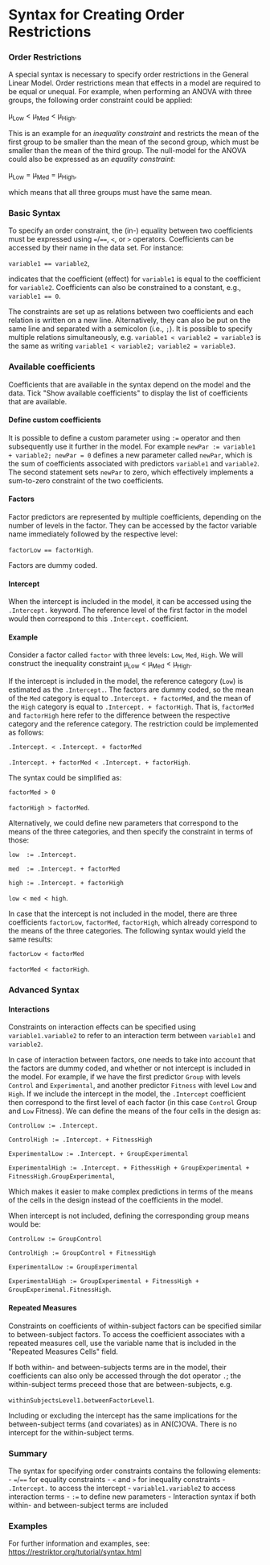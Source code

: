 # Syntax for Creating Order Restrictions

### Order Restrictions

A special syntax is necessary to specify order restrictions in the General Linear Model. Order restrictions mean that effects in a model are required to be equal or unequal. For example, when performing an ANOVA with three groups, the following order constraint could be applied:

&mu;<sub>Low</sub> \< &mu;<sub>Med</sub> \< &mu;<sub>High</sub>.

This is an example for an *inequality constraint* and restricts the mean of the first group to be smaller than the mean of the second group, which must be smaller than the mean of the third group. The null-model for the ANOVA could also be expressed as an *equality constraint*:

&mu;<sub>Low</sub> = &mu;<sub>Med</sub> = &mu;<sub>High</sub>,

which means that all three groups must have the same mean.

### Basic Syntax

To specify an order constraint, the (in-) equality between two coefficients must be expressed using `=`/`==`, `<`, or `>` operators. Coefficients can be accessed by their name in the data set. For instance:

`variable1 == variable2`,

indicates that the coefficient (effect) for `variable1` is equal to the coefficient for `variable2`. Coefficients can also be constrained to a constant, e.g., `variable1 == 0`.

The constraints are set up as relations between two coefficients and each relation is written on a new line. Alternatively, they can also be put on the same line and separated with a semicolon (i.e., `;`). It is possible to specify multiple relations simultaneously, e.g. `variable1 < variable2 = variable3` is the same as writing `variable1 < variable2; variable2 = variable3`.

### Available coefficients

Coefficients that are available in the syntax depend on the model and the data. Tick "Show available coefficients" to display the list of coefficients that are available.

#### Define custom coefficients

It is possible to define a custom parameter using `:=` operator and then subsequently use it further in the model. For example `newPar := variable1 + variable2; newPar = 0` defines a new parameter called `newPar`, which is the sum of coefficients associated with predictors `variable1` and `variable2`. The second statement sets `newPar` to zero, which effectively implements a sum-to-zero constraint of the two coefficients.

#### Factors

Factor predictors are represented by multiple coefficients, depending on the number of levels in the factor. They can be accessed by the factor variable name immediately followed by the respective level:

`factorLow == factorHigh`.

Factors are dummy coded.

#### Intercept

When the intercept is included in the model, it can be accessed using the `.Intercept.` keyword. The reference level of the first factor in the model would then correspond to this `.Intercept.` coefficient.

#### Example

Consider a factor called `factor` with three levels: `Low`, `Med`, `High`. We will construct the inequality constraint &mu;<sub>Low</sub> \< &mu;<sub>Med</sub> \< &mu;<sub>High</sub>.

If the intercept is included in the model, the reference category (`Low`) is estimated as the `.Intercept.`. The factors are dummy coded, so the mean of the `Med` category is equal to `.Intercept. + factorMed`, and the mean of the `High` category is equal to `.Intercept. + factorHigh`. That is, `factorMed` and `factorHigh` here refer to the difference between the respective category and the reference category. The restriction could be implemented as follows:

`.Intercept. < .Intercept. + factorMed`

`.Intercept. + factorMed < .Intercept. + factorHigh`.

The syntax could be simplified as:

`factorMed > 0`

`factorHigh > factorMed`.

Alternatively, we could define new parameters that correspond to the means of the three categories, and then specify the constraint in terms of those:

`low  := .Intercept.`

`med  := .Intercept. + factorMed`

`high := .Intercept. + factorHigh`

`low < med < high`.


In case that the intercept is not included in the model, there are three coefficients `factorLow`, `factorMed`, `factorHigh`, which already correspond to the means of the three categories. The following syntax would yield the same results:

`factorLow < factorMed`

`factorMed < factorHigh`.

### Advanced Syntax

#### Interactions

Constraints on interaction effects can be specified using `variable1.variable2` to refer to an interaction term between `variable1` and `variable2`.

In case of interaction between factors, one needs to take into account that the factors are dummy coded, and whether or not intercept is included in the model. For example, if we have the first predictor `Group` with levels `Control` and `Experimental`, and another predictor `Fitness` with level `Low` and `High`. If we include the intercept in the model, the `.Intercept` coefficient then correspond to the first level of each factor (in this case `Control` Group and `Low` Fitness). We can define the means of the four cells in the design as:

`ControlLow := .Intercept.`

`ControlHigh := .Intercept. + FitnessHigh`

`ExperimentalLow := .Intercept. + GroupExperimental`

`ExperimentalHigh := .Intercept. + FithessHigh + GroupExperimental + FitnessHigh.GroupExperimental`,

Which makes it easier to make complex predictions in terms of the means of the cells in the design instead of the coefficients in the model.

When intercept is not included, defining the corresponding group means would be:

`ControlLow := GroupControl`

`ControlHigh := GroupControl + FitnessHigh`

`ExperimentalLow := GroupExperimental`

`ExperimentalHigh := GroupExperimental + FitnessHigh + GroupExperimenal.FitnessHigh`.

#### Repeated Measures

Constraints on coefficients of within-subject factors can be specified similar to between-subject factors. To access the coefficient associates with a repeated measures cell, use the variable name that is included in the "Repeated Measures Cells" field.

If both within- and between-subjects terms are in the model, their coefficients can also only be accessed through the dot operator `.`; the within-subject terms preceed those that are between-subjects, e.g.

`withinSubjectsLevel1.betweenFactorLevel1`.

Including or excluding the intercept has the same implications for the between-subject terms (and covariates) as in AN(C)OVA. There is no intercept for the within-subject terms. 


### Summary

The syntax for specifying order constraints contains the following elements: - `=`/`==` for equality constraints - `<` and `>` for inequality constraints - `.Intercept.` to access the intercept - `variable1.variable2` to access interaction terms - `:=` to define new parameters - Interaction syntax if both within- and between-subject terms are included

### Examples

For further information and examples, see: <https://restriktor.org/tutorial/syntax.html>
